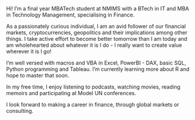 Hi! I’m a final year MBATech student at NMIMS with a BTech in IT and MBA in Technology Management, specialising in Finance.

As a passionately curious individual, I am an avid follower of our financial markets, cryptocurrencies, geopolitics and their implications among other things. I take active effort to become better tomorrow than I am today and am wholehearted about whatever it is I do - I really want to create value wherever it is I go!

I’m well versed with macros and VBA in Excel, PowerBI - DAX, basic SQL, Python programming and Tableau. I’m currently learning more about R and hope to master that soon.

In my free time, I enjoy listening to podcasts, watching movies, reading memoirs and participating at Model UN conferences.

I look forward to making a career in finance, through global markets or consulting.

<!---
aaryaux/aaryaux is a ✨ special ✨ repository because its `README.md` (this file) appears on your GitHub profile.
You can click the Preview link to take a look at your changes.
--->
